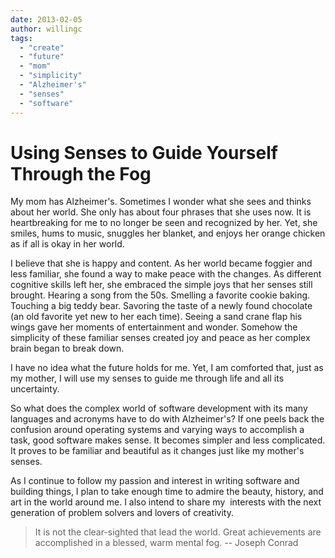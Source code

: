 ```yaml
---
date: 2013-02-05
author: willingc
tags:
  - "create"
  - "future"
  - "mom"
  - "simplicity"
  - "Alzheimer's"
  - "senses"
  - "software"
---
```

# Using Senses to Guide Yourself Through the Fog

My mom has Alzheimer's. Sometimes I wonder what she sees and thinks about her
world. She only has about four phrases that she uses now. It is heartbreaking
for me to no longer be seen and recognized by her. Yet, she smiles, hums to
music, snuggles her blanket, and enjoys her orange chicken as if all is okay in
her world.

I believe that she is happy and content. As her world became foggier and less
familiar, she found a way to make peace with the changes. As different cognitive
skills left her, she embraced the simple joys that her senses still brought.
Hearing a song from the 50s. Smelling a favorite cookie baking. Touching a big
teddy bear. Savoring the taste of a newly found chocolate (an old favorite yet
new to her each time). Seeing a sand crane flap his wings gave her moments of
entertainment and wonder. Somehow the simplicity of these familiar senses
created joy and peace as her complex brain began to break down.

I have no idea what the future holds for me. Yet, I am comforted that, just as
my mother, I will use my senses to guide me through life and all its
uncertainty.

So what does the complex world of software development with its many languages
and acronyms have to do with Alzheimer's? If one peels back the confusion around
operating systems and varying ways to accomplish a task, good software makes
sense. It becomes simpler and less complicated. It proves to be familiar and
beautiful as it changes just like my mother's senses.

As I continue to follow my passion and interest in writing software and building
things, I plan to take enough time to admire the beauty, history, and art in the
world around me. I also intend to share my  interests with the next generation
of problem solvers and lovers of creativity.

> It is not the clear-sighted that lead the world. Great achievements are
> accomplished in a blessed, warm mental fog. -- Joseph Conrad
